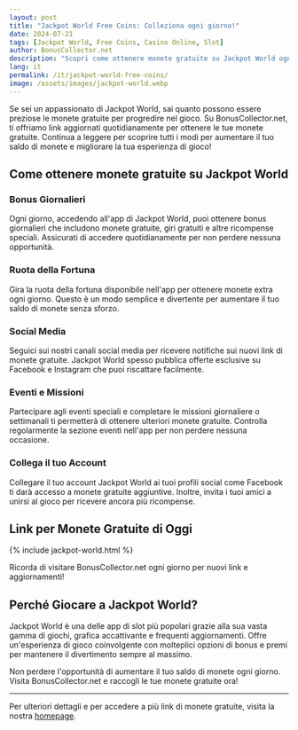 ```yaml
---
layout: post
title: "Jackpot World Free Coins: Colleziona ogni giorno!"
date: 2024-07-21
tags: [Jackpot World, Free Coins, Casino Online, Slot]
author: BonusCollector.net
description: "Scopri come ottenere monete gratuite su Jackpot World ogni giorno! Ottieni le tue ricompense e goditi i tuoi giochi di slot preferiti."
lang: it
permalink: /it/jackpot-world-free-coins/
image: /assets/images/jackpot-world.webp
---
```


Se sei un appassionato di Jackpot World, sai quanto possono essere preziose le monete gratuite per progredire nel gioco. Su BonusCollector.net, ti offriamo link aggiornati quotidianamente per ottenere le tue monete gratuite. Continua a leggere per scoprire tutti i modi per aumentare il tuo saldo di monete e migliorare la tua esperienza di gioco!

## Come ottenere monete gratuite su Jackpot World

### Bonus Giornalieri
Ogni giorno, accedendo all'app di Jackpot World, puoi ottenere bonus giornalieri che includono monete gratuite, giri gratuiti e altre ricompense speciali. Assicurati di accedere quotidianamente per non perdere nessuna opportunità.

### Ruota della Fortuna
Gira la ruota della fortuna disponibile nell'app per ottenere monete extra ogni giorno. Questo è un modo semplice e divertente per aumentare il tuo saldo di monete senza sforzo.

### Social Media
Seguici sui nostri canali social media per ricevere notifiche sui nuovi link di monete gratuite. Jackpot World spesso pubblica offerte esclusive su Facebook e Instagram che puoi riscattare facilmente.

### Eventi e Missioni
Partecipare agli eventi speciali e completare le missioni giornaliere o settimanali ti permetterà di ottenere ulteriori monete gratuite. Controlla regolarmente la sezione eventi nell'app per non perdere nessuna occasione.

### Collega il tuo Account
Collegare il tuo account Jackpot World ai tuoi profili social come Facebook ti darà accesso a monete gratuite aggiuntive. Inoltre, invita i tuoi amici a unirsi al gioco per ricevere ancora più ricompense.

## Link per Monete Gratuite di Oggi
{% include jackpot-world.html %}

Ricorda di visitare BonusCollector.net ogni giorno per nuovi link e aggiornamenti!

## Perché Giocare a Jackpot World?
Jackpot World è una delle app di slot più popolari grazie alla sua vasta gamma di giochi, grafica accattivante e frequenti aggiornamenti. Offre un'esperienza di gioco coinvolgente con molteplici opzioni di bonus e premi per mantenere il divertimento sempre al massimo.

Non perdere l'opportunità di aumentare il tuo saldo di monete ogni giorno. Visita BonusCollector.net e raccogli le tue monete gratuite ora!

---
Per ulteriori dettagli e per accedere a più link di monete gratuite, visita la nostra [homepage](https://bonuscollector.net/it/).